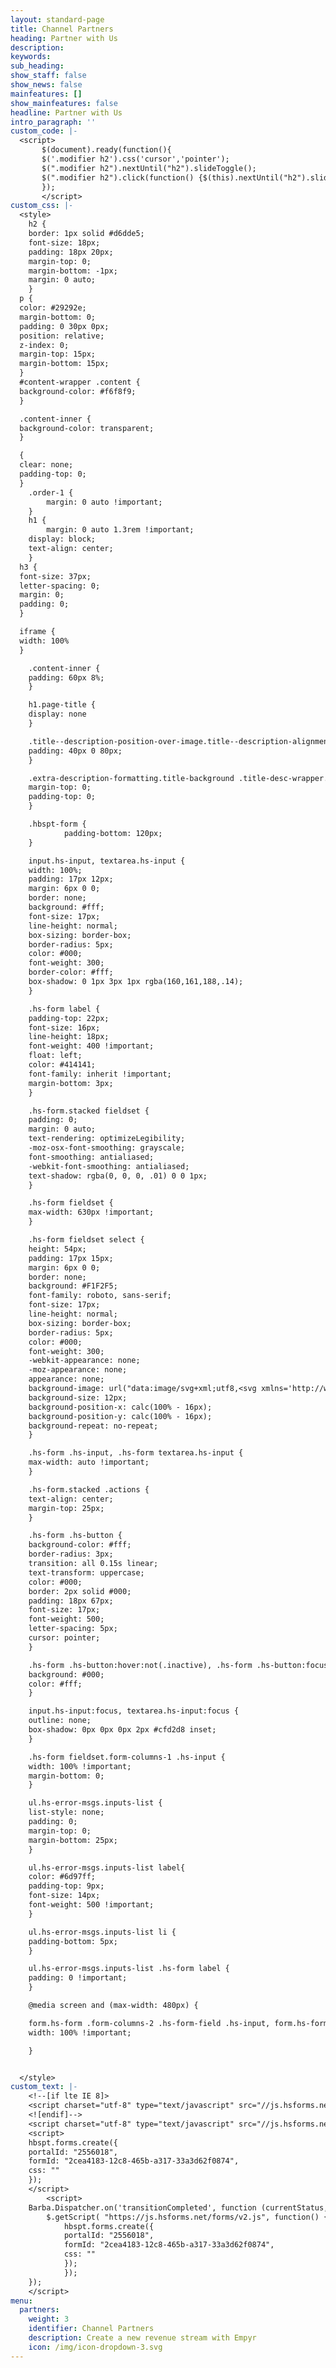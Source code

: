 ```yaml
---
layout: standard-page
title: Channel Partners
heading: Partner with Us
description: 
keywords: 
sub_heading: 
show_staff: false
show_news: false
mainfeatures: []
show_mainfeatures: false
headline: Partner with Us
intro_paragraph: ''
custom_code: |-
  <script>
       $(document).ready(function(){
       $('.modifier h2').css('cursor','pointer');
       $(".modifier h2").nextUntil("h2").slideToggle();
       $(".modifier h2").click(function() {$(this).nextUntil("h2").slideToggle();});
       });
       </script>
custom_css: |-
  <style>
    h2 {
    border: 1px solid #d6dde5;
    font-size: 18px;
    padding: 18px 20px;
    margin-top: 0;
    margin-bottom: -1px;
    margin: 0 auto;
    }
  p {
  color: #29292e;
  margin-bottom: 0;
  padding: 0 30px 0px;
  position: relative;
  z-index: 0;
  margin-top: 15px;
  margin-bottom: 15px;
  }
  #content-wrapper .content {
  background-color: #f6f8f9;
  }

  .content-inner {
  background-color: transparent;
  }

  {
  clear: none;
  padding-top: 0;
  }
    .order-1 {
        margin: 0 auto !important;
    }
    h1 {
        margin: 0 auto 1.3rem !important;
    display: block;
    text-align: center;
    }
  h3 {
  font-size: 37px;
  letter-spacing: 0;
  margin: 0;
  padding: 0;
  }

  iframe {
  width: 100%
  }

    .content-inner {
    padding: 60px 8%;
    }

    h1.page-title {
    display: none
    }

    .title--description-position-over-image.title--description-alignment-center .title-desc-inner {
    padding: 40px 0 80px;
    }

    .extra-description-formatting.title-background .title-desc-wrapper.over-image.has-main-image .page-desc, .extra-description-formatting.title-background:not(.collection-type-index) .title-desc-wrapper .page-desc {
    margin-top: 0;
    padding-top: 0;
    }

    .hbspt-form {
            padding-bottom: 120px;
    }

    input.hs-input, textarea.hs-input {
    width: 100%;
    padding: 17px 12px;
    margin: 6px 0 0;
    border: none;
    background: #fff;
    font-size: 17px;
    line-height: normal;
    box-sizing: border-box;
    border-radius: 5px;
    color: #000;
    font-weight: 300;
    border-color: #fff;
    box-shadow: 0 1px 3px 1px rgba(160,161,188,.14);
    }

    .hs-form label {
    padding-top: 22px;
    font-size: 16px;
    line-height: 18px;
    font-weight: 400 !important;
    float: left;
    color: #414141;
    font-family: inherit !important;
    margin-bottom: 3px;
    }

    .hs-form.stacked fieldset {
    padding: 0;
    margin: 0 auto;
    text-rendering: optimizeLegibility;
    -moz-osx-font-smoothing: grayscale;
    font-smoothing: antialiased;
    -webkit-font-smoothing: antialiased;
    text-shadow: rgba(0, 0, 0, .01) 0 0 1px;
    }

    .hs-form fieldset {
    max-width: 630px !important;
    }

    .hs-form fieldset select {
    height: 54px;
    padding: 17px 15px;
    margin: 6px 0 0;
    border: none;
    background: #F1F2F5;
    font-family: roboto, sans-serif;
    font-size: 17px;
    line-height: normal;
    box-sizing: border-box;
    border-radius: 5px;
    color: #000;
    font-weight: 300;
    -webkit-appearance: none;
    -moz-appearance: none;
    appearance: none;
    background-image: url("data:image/svg+xml;utf8,<svg xmlns='http://www.w3.org/2000/svg' width='100' height='100' fill='%23000000'><polygon points='20,0 80,0 50,52'/></svg>");
    background-size: 12px;
    background-position-x: calc(100% - 16px);
    background-position-y: calc(100% - 16px);
    background-repeat: no-repeat;
    }

    .hs-form .hs-input, .hs-form textarea.hs-input {
    max-width: auto !important;
    }

    .hs-form.stacked .actions {
    text-align: center;
    margin-top: 25px;
    }

    .hs-form .hs-button {
    background-color: #fff;
    border-radius: 3px;
    transition: all 0.15s linear;
    text-transform: uppercase;
    color: #000;
    border: 2px solid #000;
    padding: 18px 67px;
    font-size: 17px;
    font-weight: 500;
    letter-spacing: 5px;
    cursor: pointer;
    }

    .hs-form .hs-button:hover:not(.inactive), .hs-form .hs-button:focus:not(.inactive), .hs-form .hs-button.hovered:not(.inactive) {
    background: #000;
    color: #fff;
    }

    input.hs-input:focus, textarea.hs-input:focus {
    outline: none;
    box-shadow: 0px 0px 0px 2px #cfd2d8 inset;
    }

    .hs-form fieldset.form-columns-1 .hs-input {
    width: 100% !important;
    margin-bottom: 0;
    }

    ul.hs-error-msgs.inputs-list {
    list-style: none;
    padding: 0;
    margin-top: 0;
    margin-bottom: 25px;
    }

    ul.hs-error-msgs.inputs-list label{
    color: #6d97ff;
    padding-top: 9px;
    font-size: 14px;
    font-weight: 500 !important;
    }

    ul.hs-error-msgs.inputs-list li {
    padding-bottom: 5px;
    }

    ul.hs-error-msgs.inputs-list .hs-form label {
    padding: 0 !important;
    }

    @media screen and (max-width: 480px) {

    form.hs-form .form-columns-2 .hs-form-field .hs-input, form.hs-form .form-columns-3 .hs-form-field .hs-input {
    width: 100% !important;

    }


  </style>
custom_text: |-
    <!--[if lte IE 8]>
    <script charset="utf-8" type="text/javascript" src="//js.hsforms.net/forms/v2-legacy.js"></script>
    <![endif]-->
    <script charset="utf-8" type="text/javascript" src="//js.hsforms.net/forms/v2.js"></script>
    <script>
    hbspt.forms.create({
    portalId: "2556018",
    formId: "2cea4183-12c8-465b-a317-33a3d62f0874",
    css: ""
    });
    </script>
        <script>
    Barba.Dispatcher.on('transitionCompleted', function (currentStatus, oldStatus, container) {
        $.getScript( "https://js.hsforms.net/forms/v2.js", function() {
            hbspt.forms.create({
            portalId: "2556018",
            formId: "2cea4183-12c8-465b-a317-33a3d62f0874",
            css: ""
            });
            });
    });
    </script>
menu:
  partners:
    weight: 3
    identifier: Channel Partners
    description: Create a new revenue stream with Empyr
    icon: /img/icon-dropdown-3.svg
---
```

